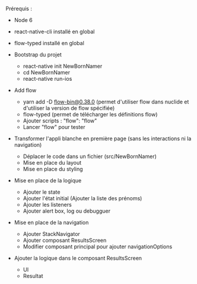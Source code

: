 Prérequis : 
- Node 6
- react-native-cli installé en global
- flow-typed installé en global



- Bootstrap du projet
  - react-native init NewBornNamer
  - cd NewBornNamer
  - react-native run-ios

- Add flow
  - yarn add -D flow-bin@0.38.0 (permet d'utiliser flow dans nuclide et d'utiliser la version de flow spécifiée)
  - flow-typed (permet de télécharger les définitions flow)
  - Ajouter scripts : "flow": "flow"
  - Lancer "flow" pour tester

- Transformer l'appli blanche en première page (sans les interactions ni la navigation)
  - Déplacer le code dans un fichier (src/NewBornNamer)
  - Mise en place du layout
  - Mise en place du styling

- Mise en place de la logique
  - Ajouter le state
  - Ajouter l'état initial (Ajouter la liste des prénoms)
  - Ajouter les listeners
  - Ajouter alert box, log ou debugguer

- Mise en place de la navigation
  - Ajouter StackNavigator
  - Ajouter composant ResultsScreen
  - Modifier composant principal pour ajouter navigationOptions

- Ajouter la logique dans le composant ResultsScreen
  - UI
  - Resultat
